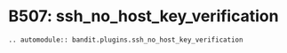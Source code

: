# B507: ssh_no_host_key_verification

```{eval-rst}
.. automodule:: bandit.plugins.ssh_no_host_key_verification
```
